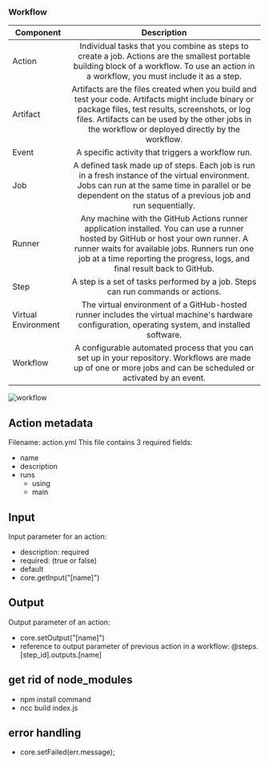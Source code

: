 ### Workflow

| Component        | Description           |
| ------------- |:-------------:|
| Action     | Individual tasks that you combine as steps to create a job. Actions are the smallest portable building block of a workflow. To use an action in a workflow, you must include it as a step. |
| Artifact      | Artifacts are the files created when you build and test your code. Artifacts might include binary or package files, test results, screenshots, or log files. Artifacts can be used by the other jobs in the workflow or deployed directly by the workflow.      |
| Event | A specific activity that triggers a workflow run.      |
| Job | A defined task made up of steps. Each job is run in a fresh instance of the virtual environment. Jobs can run at the same time in parallel or be dependent on the status of a previous job and run sequentially.     |
| Runner | Any machine with the GitHub Actions runner application installed. You can use a runner hosted by GitHub or host your own runner. A runner waits for available jobs. Runners run one job at a time reporting the progress, logs, and final result back to GitHub.      |
| Step | A step is a set of tasks performed by a job. Steps can run commands or actions.      |
| Virtual Environment | The virtual environment of a GitHub-hosted runner includes the virtual machine's hardware configuration, operating system, and installed software.      |
| Workflow | A configurable automated process that you can set up in your repository. Workflows are made up of one or more jobs and can be scheduled or activated by an event.      |

![workflow](https://camo.githubusercontent.com/fd0a925f56ff417c793c7b84e3cd3998cfff191e6cc2a897f184c42c1ae9c6af/68747470733a2f2f692e696d6775722e636f6d2f437778476f62682e706e67)

## Action metadata
Filename: action.yml
This file contains 3 required fields:

* name
* description
* runs
  * using
  * main

## Input

Input parameter for an action:

* description: required
* required: (true or false)
* default
* core.getInput("[name]")

## Output

Output parameter of an action:

* core.setOutput("[name]")
* reference to output parameter of previous action in a workflow: @steps.[step_id].outputs.[name]

## get rid of node_modules
* npm install command
* ncc build index.js

## error handling
* core.setFailed(err.message);
